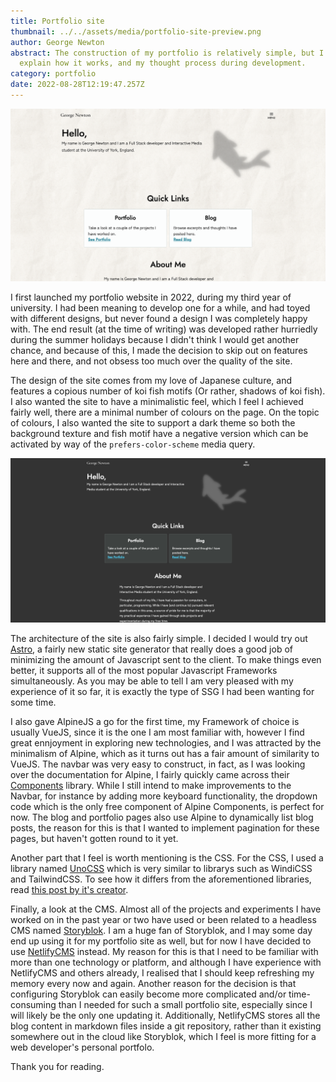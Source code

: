 ```yaml
---
title: Portfolio site
thumbnail: ../../assets/media/portfolio-site-preview.png
author: George Newton
abstract: The construction of my portfolio is relatively simple, but I want to
  explain how it works, and my thought process during development.
category: portfolio
date: 2022-08-28T12:19:47.257Z
---
```

![A screenshot of the site with dark theme applied.](../../assets/media/portfolio-site-preview.png)

I first launched my portfolio website in 2022, during my third year of university. I had been meaning to develop one for a while, and had toyed with different designs, but never found a design I was completely happy with. The end result (at the time of writing) was developed rather hurriedly during the summer holidays because I didn't think I would get another chance, and because of this, I made the decision to skip out on features here and there, and not obsess too much over the quality of the site.

The design of the site comes from my love of Japanese culture, and features a copious number of koi fish motifs (Or rather, shadows of koi fish). I also wanted the site to have a minimalistic feel, which I feel I achieved fairly well, there are a minimal number of colours on the page. On the topic of colours, I also wanted the site to support a dark theme so both the background texture and fish motif have a negative version which can be activated by way of the `prefers-color-scheme` media query. 

![A screenshot of the site with dark theme applied.](../../assets/media/portfolio-site-preview-dark.png)

The architecture of the site is also fairly simple. I decided I would try out [Astro](https://astro.build), a fairly new static site generator that really does a good job of minimizing the amount of Javascript sent to the client. To make things even better, it supports all of the most popular Javascript Frameworks simultaneously. As you may be able to tell I am very pleased with my experience of it so far, it is exactly the type of SSG I had been wanting for some time.

I also gave AlpineJS a go for the first time, my Framework of choice is usually VueJS, since it is the one I am most familiar with, however I find great ennjoyment in exploring new technologies, and I was attracted by the minimalism of Alpine, which as it turns out has a fair amount of similarity to VueJS. The navbar was very easy to construct, in fact, as I was looking over the documentation for Alpine, I fairly quickly came across their [Components](https://alpinejs.dev/components) library. While I still intend to make improvements to the Navbar, for instance by adding more keyboard functionality, the dropdown code which is the only free component of Alpine Components, is perfect for now. The blog and portfolio pages also use Alpine to dynamically list blog posts, the reason for this is that I wanted to implement pagination for these pages, but haven't gotten round to it yet. 

Another part that I feel is worth mentioning is the CSS. For the CSS, I used a library named [UnoCSS](https://github.com/unocss/unocss) which is very similar to librarys such as WindiCSS and TailwindCSS. To see how it differs from the aforementioned libraries, read [this post by it's creator](https://antfu.me/posts/reimagine-atomic-css).

Finally, a look at the CMS. Almost all of the projects and experiments I have worked on in the past year or two have used or been related to a headless CMS named [Storyblok](https://storyblok.com). I am a huge fan of Storyblok, and I may some day end up using it for my portfolio site as well, but for now I have decided to use [NetlifyCMS](https://www.netlifycms.org) instead. My reason for this is that I need to be familiar with more than one technology or platform, and although I have experience with NetlifyCMS and others already, I realised that I should keep refreshing my memory every now and again. Another reason for the decision is that configuring Storyblok can easily become more complicated and/or time-consuming than I needed for such a small portfolio site, especially since I will likely be the only one updating it. Additionally, NetlifyCMS stores all the blog content in markdown files inside a git repository, rather than it existing somewhere out in the cloud like Storyblok, which I feel is more fitting for a web developer's personal portfolo.

Thank you for reading.
